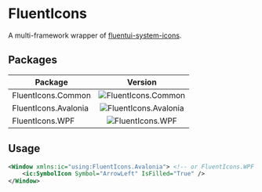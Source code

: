 # FluentIcons

A multi-framework wrapper of [fluentui-system-icons](https://github.com/microsoft/fluentui-system-icons).

## Packages

| Package              |                                 Version                                  |
| -------------------- | :----------------------------------------------------------------------: |
| FluentIcons.Common   |   ![FluentIcons.Common](https://badgen.net/nuget/v/FluentIcons.Common)   |
| FluentIcons.Avalonia | ![FluentIcons.Avalonia](https://badgen.net/nuget/v/FluentIcons.Avalonia) |
| FluentIcons.WPF      |      ![FluentIcons.WPF](https://badgen.net/nuget/v/FluentIcons.WPF)      |

## Usage

```xml
<Window xmlns:ic="using:FluentIcons.Avalonia"> <!-- or FluentIcons.WPF -->
    <ic:SymbolIcon Symbol="ArrowLeft" IsFilled="True" />
</Window>
```
